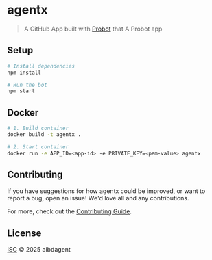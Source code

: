 # agentx

> A GitHub App built with [Probot](https://github.com/probot/probot) that A Probot app

## Setup

```sh
# Install dependencies
npm install

# Run the bot
npm start
```

## Docker

```sh
# 1. Build container
docker build -t agentx .

# 2. Start container
docker run -e APP_ID=<app-id> -e PRIVATE_KEY=<pem-value> agentx
```

## Contributing

If you have suggestions for how agentx could be improved, or want to report a bug, open an issue! We'd love all and any contributions.

For more, check out the [Contributing Guide](CONTRIBUTING.md).

## License

[ISC](LICENSE) © 2025 aibdagent
